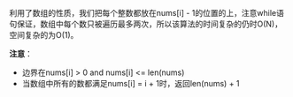 利用了数组的性质，我们把每个整数都放在nums[i] - 1的位置的上，注意while语句保证，数组中每个数只被遍历最多两次，所以该算法的时间复杂的仍时O(N)，空间复杂的为O(1)。

**注意**：
- 边界在nums[i] > 0 and nums[i] <= len(nums)
- 当数组中所有的数都满足nums[i] = i + 1时，返回len(nums) + 1
